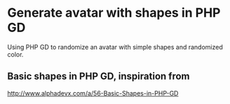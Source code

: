 # Generate avatar with shapes in PHP GD
Using PHP GD to randomize an avatar with simple shapes and randomized color.

## Basic shapes in PHP GD, inspiration from
http://www.alphadevx.com/a/56-Basic-Shapes-in-PHP-GD
